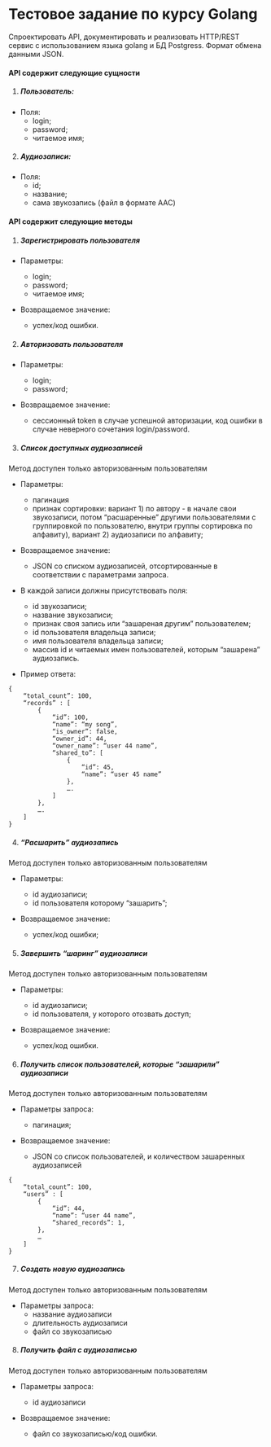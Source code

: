 # Тестовое задание по курсу Golang

Спроектировать API, документировать и реализовать HTTP/REST сервис с использованием языка golang и БД Postgress. Формат обмена данными JSON.

#### API содержит следующие сущности

1. ##### Пользователь:
* Поля:
	- login;
	- password;
	- читаемое имя;

2. ##### Аудиозаписи:
* Поля:
	- id;
	- название;
	- сама звукозапись (файл в формате AAC)

#### API содержит следующие методы

1. ##### Зарегистрировать пользователя
* Параметры:
	- login;
	- password;
	- читаемое имя;

* Возвращаемое значение:
	- успех/код ошибки.

2. ##### Авторизовать пользователя
* Параметры:
	- login;
	- password;

* Возвращаемое значение:
	- сессионный token в случае успешной авторизации, код ошибки в случае неверного сочетания login/password.

3. ##### Список доступных аудиозаписей
Метод доступен только авторизованным пользователям
* Параметры:
	- пагинация
	- признак сортировки: вариант 1) по автору - в начале свои звукозаписи, потом “расшаренные” другими пользователями с группировкой по пользователю, внутри группы сортировка по алфавиту), вариант 2) аудиозаписи по алфавиту;

* Возвращаемое значение:
	- JSON со списком аудиозаписей, отсортированные в соответствии с параметрами запроса.

* В каждой записи должны присутствовать поля:
	- id звукозаписи;
	- название звукозаписи;
	- признак своя запись или “зашареная другим” пользователем;
	- id пользователя владельца записи;
	- имя пользователя владельца записи;
	- массив id и читаемых имен пользователей, которым “зашарена” аудиозапись.

* Пример ответа:

```
{
	“total_count”: 100,
	“records” : [
		{
			“id”: 100,
			“name”: “my song”,
			“is_owner”: false,
			“owner_id”: 44,
			“owner_name”: “user 44 name”,
			“shared_to”: [
				{
					“id”: 45,
					“name”: “user 45 name”
				},
				….
			]
		},
		….
	]
}
```

4. ##### “Расшарить” аудиозапись

Метод доступен только авторизованным пользователям

* Параметры:
	- id аудиозаписи;
	- id пользователя которому “зашарить”;

* Возвращаемое значение:
	- успех/код ошибки;

5. ##### Завершить “шаринг” аудиозаписи

Метод доступен только авторизованным пользователям

* Параметры:
	- id аудиозаписи;
	- id пользователя, у которого отозвать доступ;

* Возвращаемое значение:
	- успех/код ошибки.

6. ##### Получить список пользователей, которые “зашарили” аудиозаписи

Метод доступен только авторизованным пользователям

* Параметры запроса:
	- пагинация;

* Возвращаемое значение:
	- JSON со список пользователей, и количеством зашаренных аудиозаписей
```
{
	“total_count”: 100,
	“users” : [
		{
			“id”: 44,
			“name”: “user 44 name”,
			“shared_records”: 1,
		},
		…
	]
}
```

7. ##### Создать новую аудиозапись

Метод доступен только авторизованным пользователям

* Параметры запроса:
	- название аудиозаписи
	- длительность аудиозаписи
	- файл со звукозаписью

8. ##### Получить файл с аудиозаписью

Метод доступен только авторизованным пользователям

* Параметры запроса:
	- id аудиозаписи

* Возвращаемое значение:
	- файл со звукозаписью/код ошибки.